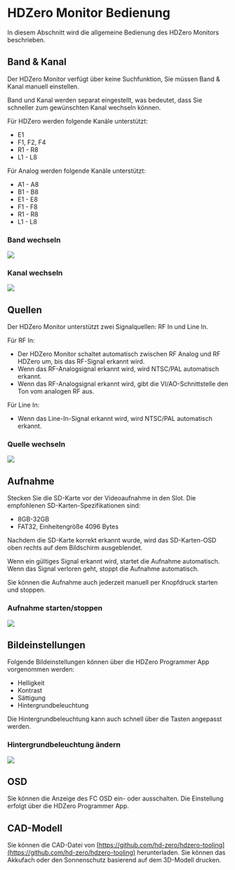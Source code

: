 # HDZero Monitor Bedienung

In diesem Abschnitt wird die allgemeine Bedienung des HDZero Monitors beschrieben.

## Band & Kanal

Der HDZero Monitor verfügt über keine Suchfunktion, Sie müssen Band & Kanal manuell einstellen.

Band und Kanal werden separat eingestellt, was bedeutet, dass Sie schneller zum gewünschten Kanal wechseln können.

Für HDZero werden folgende Kanäle unterstützt:

* E1
* F1, F2, F4
* R1 - R8
* L1 - L8

Für Analog werden folgende Kanäle unterstützt:

* A1 - A8
* B1 - B8
* E1 - E8
* F1 - F8
* R1 - R8
* L1 - L8

### Band wechseln

<img src="/monitormedia/image11.png" id="image9">

###  Kanal wechseln

<img src="/monitormedia/image12.png" id="image10">

## Quellen

Der HDZero Monitor unterstützt zwei Signalquellen: RF In und Line In. 

Für RF In:

* Der HDZero Monitor schaltet automatisch zwischen RF Analog und RF HDZero um, bis das RF-Signal erkannt wird.
* Wenn das RF-Analogsignal erkannt wird, wird NTSC/PAL automatisch erkannt.
* Wenn das RF-Analogsignal erkannt wird, gibt die VI/AO-Schnittstelle den Ton vom analogen RF aus.

Für Line In:

* Wenn das Line-In-Signal erkannt wird, wird NTSC/PAL automatisch erkannt.

### Quelle wechseln

<img src="/monitormedia/image13.png" id="image11">

## Aufnahme

Stecken Sie die SD-Karte vor der Videoaufnahme in den Slot. Die empfohlenen SD-Karten-Spezifikationen sind:

* 8GB-32GB
* FAT32, Einheitengröße 4096 Bytes

Nachdem die SD-Karte korrekt erkannt wurde, wird das SD-Karten-OSD oben rechts auf dem Bildschirm ausgeblendet.

Wenn ein gültiges Signal erkannt wird, startet die Aufnahme automatisch. Wenn das Signal verloren geht, stoppt die Aufnahme automatisch.

Sie können die Aufnahme auch jederzeit manuell per Knopfdruck starten und stoppen.

### Aufnahme starten/stoppen

<img src="/monitormedia/image14.png" id="image12">

## Bildeinstellungen

Folgende Bildeinstellungen können über die HDZero Programmer App vorgenommen werden:

* Helligkeit
* Kontrast
* Sättigung
* Hintergrundbeleuchtung

Die Hintergrundbeleuchtung kann auch schnell über die Tasten angepasst werden.

### Hintergrundbeleuchtung ändern

<div class="page"></div>
<img src="/monitormedia/image15.png" id="image13">

## OSD

Sie können die Anzeige des FC OSD ein- oder ausschalten. Die Einstellung erfolgt über die HDZero Programmer App.

## CAD-Modell

Sie können die CAD-Datei von [https://github.com/hd-zero/hdzero-tooling](https://github.com/hd-zero/hdzero-tooling) herunterladen. Sie können das Akkufach oder den Sonnenschutz basierend auf dem 3D-Modell drucken.
